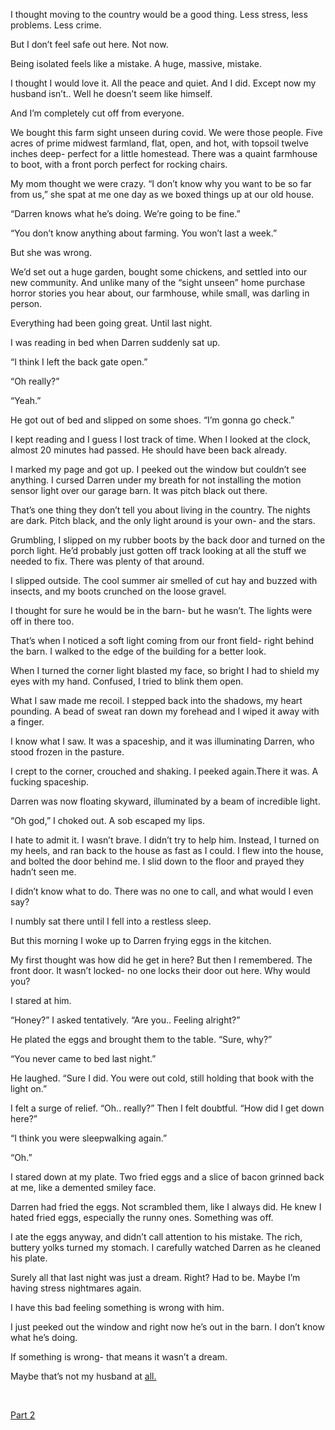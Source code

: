 I thought moving to the country would be a good thing. Less stress, less problems. Less crime.

But I don’t feel safe out here. Not now.

Being isolated feels like a mistake. A huge, massive, mistake.

I thought I would love it. All the peace and quiet. And I did. Except now my husband isn’t.. Well he doesn’t seem like himself.

And I’m completely cut off from everyone.

We bought this farm sight unseen during covid. We were those people. Five acres of prime midwest farmland, flat, open, and hot, with topsoil twelve inches deep- perfect for a little homestead. There was a quaint farmhouse to boot, with a front porch perfect for rocking chairs.

My mom thought we were crazy. “I don’t know why you want to be so far from us,” she spat at me one day as we boxed things up at our old house.

“Darren knows what he’s doing. We’re going to be fine.”

“You don’t know anything about farming. You won’t last a week.”

But she was wrong.

We’d set out a huge garden, bought some chickens, and settled into our new community. And unlike many of the “sight unseen” home purchase horror stories you hear about, our farmhouse, while small, was darling in person.

Everything had been going great. Until last night.

I was reading in bed when Darren suddenly sat up.

“I think I left the back gate open.”

“Oh really?”

“Yeah.”

He got out of bed and slipped on some shoes. “I’m gonna go check.”

I kept reading and I guess I lost track of time. When I looked at the clock, almost 20 minutes had passed. He should have been back already.

I marked my page and got up. I peeked out the window but couldn’t see anything. I cursed Darren under my breath for not installing the motion sensor light over our garage barn. It was pitch black out there.

That’s one thing they don’t tell you about living in the country. The nights are dark. Pitch black, and the only light around is your own- and the stars.

Grumbling, I slipped on my rubber boots by the back door and turned on the porch light. He’d probably just gotten off track looking at all the stuff we needed to fix. There was plenty of that around.

I slipped outside. The cool summer air smelled of cut hay and buzzed with insects, and my boots crunched on the loose gravel.

I thought for sure he would be in the barn- but he wasn’t. The lights were off in there too.

That’s when I noticed a soft light coming from our front field- right behind the barn. I walked to the edge of the building for a better look.

When I turned the corner light blasted my face, so bright I had to shield my eyes with my hand. Confused, I tried to blink them open.

What I saw made me recoil. I stepped back into the shadows, my heart pounding. A bead of sweat ran down my forehead and I wiped it away with a finger.

I know what I saw. It was a spaceship, and it was illuminating Darren, who stood frozen in the pasture.

I crept to the corner, crouched and shaking. I peeked again.There it was. A fucking spaceship.

Darren was now floating skyward, illuminated by a beam of incredible light.

“Oh god,” I choked out. A sob escaped my lips.

I hate to admit it. I wasn’t brave. I didn’t try to help him. Instead, I turned on my heels, and ran back to the house as fast as I could. I flew into the house, and bolted the door behind me. I slid down to the floor and prayed they hadn’t seen me.

I didn’t know what to do. There was no one to call, and what would I even say?

I numbly sat there until I fell into a restless sleep.

But this morning I woke up to Darren frying eggs in the kitchen.

My first thought was how did he get in here? But then I remembered. The front door. It wasn’t locked- no one locks their door out here. Why would you?

I stared at him.

“Honey?” I asked tentatively. “Are you.. Feeling alright?”

He plated the eggs and brought them to the table. “Sure, why?”

“You never came to bed last night.”

He laughed. “Sure I did. You were out cold, still holding that book with the light on.”

I felt a surge of relief. “Oh.. really?” Then I felt doubtful. “How did I get down here?”

“I think you were sleepwalking again.”

“Oh.”

I stared down at my plate. Two fried eggs and a slice of bacon grinned back at me, like a demented smiley face.

Darren had fried the eggs. Not scrambled them, like I always did. He knew I hated fried eggs, especially the runny ones. Something was off.

I ate the eggs anyway, and didn’t call attention to his mistake. The rich, buttery yolks turned my stomach. I carefully watched Darren as he cleaned his plate.

Surely all that last night was just a dream. Right? Had to be. Maybe I’m having stress nightmares again.

I have this bad feeling something is wrong with him.

I just peeked out the window and right now he’s out in the barn. I don’t know what he’s doing.

If something is wrong- that means it wasn’t a dream.

Maybe that’s not my husband at [all.](https://www.reddit.com/r/SunshineScarystories/comments/x88quz/story_index/)

&#x200B;

[Part 2](https://www.reddit.com/r/nosleep/comments/14rekxa/i_thought_moving_to_the_country_would_be_a_good/)
